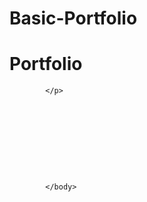 # Basic-Portfolio
<!Doctype html>
<html lang="en-us">
    <head>
        <meta charset="UTF-8">
        <title>Basic-Portfolio</title>
    </head>
            <Body>
            <H1>Portfolio</h1>
            <p>
            
            </p>
            
            
            
            
            
            
            
            
            
            
            </body>
</html>
            